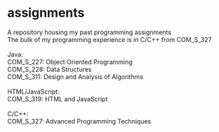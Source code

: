 # assignments
A repository housing my past programming assignments <br />
The bulk of my programming experience is in C/C++ from COM_S_327 <br />
<br />
Java: <br />
COM_S_227: Object Oriented Programming <br />
COM_S_228: Data Structures <br />
COM_S_311: Design and Analysis of Algorithms <br />
<br />
HTML/JavaScript: <br />
COM_S_319: HTML and JavaScript <br />
<br />
C/C++: <br />
COM_S_327: Advanced Programming Techniques <br />
